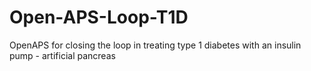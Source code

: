 # Open-APS-Loop-T1D
OpenAPS for closing the  loop in treating type 1 diabetes with an insulin pump - artificial pancreas
